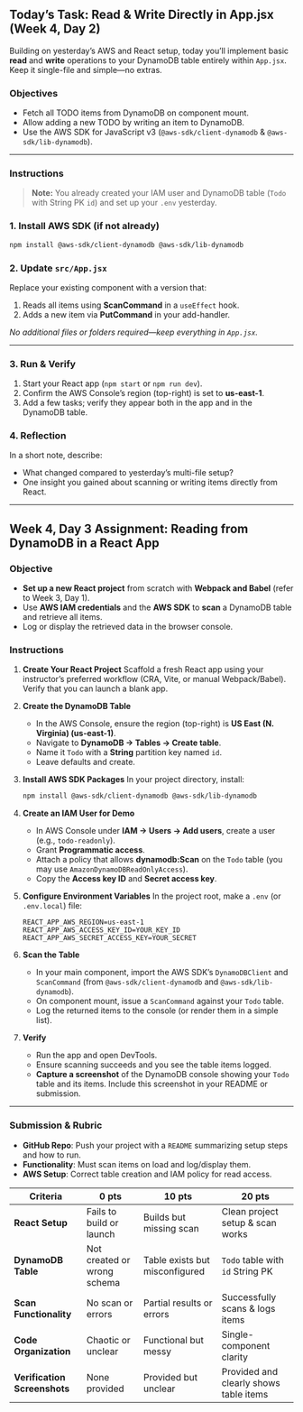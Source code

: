 ## Today’s Task: Read & Write Directly in App.jsx (Week 4, Day 2)

Building on yesterday’s AWS and React setup, today you’ll implement basic **read** and **write** operations to your DynamoDB table entirely within `App.jsx`. Keep it single-file and simple—no extras.

### Objectives

- Fetch all TODO items from DynamoDB on component mount.
- Allow adding a new TODO by writing an item to DynamoDB.
- Use the AWS SDK for JavaScript v3 (`@aws-sdk/client-dynamodb` & `@aws-sdk/lib-dynamodb`).

---

### Instructions

> **Note:** You already created your IAM user and DynamoDB table (`Todo` with String PK `id`) and set up your `.env` yesterday.

### 1. Install AWS SDK (if not already)

```bash
npm install @aws-sdk/client-dynamodb @aws-sdk/lib-dynamodb
```

### 2. Update `src/App.jsx`

Replace your existing component with a version that:

1. Reads all items using **ScanCommand** in a `useEffect` hook.
2. Adds a new item via **PutCommand** in your add-handler.

_No additional files or folders required—keep everything in `App.jsx`._

---

### 3. Run & Verify

1. Start your React app (`npm start` or `npm run dev`).
2. Confirm the AWS Console’s region (top-right) is set to **us-east-1**.
3. Add a few tasks; verify they appear both in the app and in the DynamoDB table.

### 4. Reflection

In a short note, describe:

- What changed compared to yesterday’s multi-file setup?
- One insight you gained about scanning or writing items directly from React.

---

## Week 4, Day 3 Assignment: Reading from DynamoDB in a React App

### Objective

- **Set up a new React project** from scratch with **Webpack and Babel** (refer to Week 3, Day 1).
- Use **AWS IAM credentials** and the **AWS SDK** to **scan** a DynamoDB table and retrieve all items.
- Log or display the retrieved data in the browser console.

### Instructions

1. **Create Your React Project**
   Scaffold a fresh React app using your instructor’s preferred workflow (CRA, Vite, or manual Webpack/Babel). Verify that you can launch a blank app.

2. **Create the DynamoDB Table**

   - In the AWS Console, ensure the region (top-right) is **US East (N. Virginia) (us-east-1)**.
   - Navigate to **DynamoDB → Tables → Create table**.
   - Name it `Todo` with a **String** partition key named `id`.
   - Leave defaults and create.

3. **Install AWS SDK Packages**
   In your project directory, install:

   ```bash
   npm install @aws-sdk/client-dynamodb @aws-sdk/lib-dynamodb
   ```

4. **Create an IAM User for Demo**

   - In AWS Console under **IAM → Users → Add users**, create a user (e.g., `todo-readonly`).
   - Grant **Programmatic access**.
   - Attach a policy that allows **dynamodb\:Scan** on the `Todo` table (you may use `AmazonDynamoDBReadOnlyAccess`).
   - Copy the **Access key ID** and **Secret access key**.

5. **Configure Environment Variables**
   In the project root, make a `.env` (or `.env.local`) file:

   ```env
   REACT_APP_AWS_REGION=us-east-1
   REACT_APP_AWS_ACCESS_KEY_ID=YOUR_KEY_ID
   REACT_APP_AWS_SECRET_ACCESS_KEY=YOUR_SECRET
   ```

6. **Scan the Table**

   - In your main component, import the AWS SDK’s `DynamoDBClient` and `ScanCommand` (from `@aws-sdk/client-dynamodb` and `@aws-sdk/lib-dynamodb`).
   - On component mount, issue a `ScanCommand` against your `Todo` table.
   - Log the returned items to the console (or render them in a simple list).

7. **Verify**

   - Run the app and open DevTools.
   - Ensure scanning succeeds and you see the table items logged.
   - **Capture a screenshot** of the DynamoDB console showing your `Todo` table and its items. Include this screenshot in your README or submission.

---

### Submission & Rubric

- **GitHub Repo**: Push your project with a `README` summarizing setup steps and how to run.
- **Functionality**: Must scan items on load and log/display them.
- **AWS Setup**: Correct table creation and IAM policy for read access.

| Criteria                     | 0 pts                       | 10 pts                         | 20 pts                                 |
| ---------------------------- | --------------------------- | ------------------------------ | -------------------------------------- |
| **React Setup**              | Fails to build or launch    | Builds but missing scan        | Clean project setup & scan works       |
| **DynamoDB Table**           | Not created or wrong schema | Table exists but misconfigured | `Todo` table with `id` String PK       |
| **Scan Functionality**       | No scan or errors           | Partial results or errors      | Successfully scans & logs items        |
| **Code Organization**        | Chaotic or unclear          | Functional but messy           | Single-component clarity               |
| **Verification Screenshots** | None provided               | Provided but unclear           | Provided and clearly shows table items |
